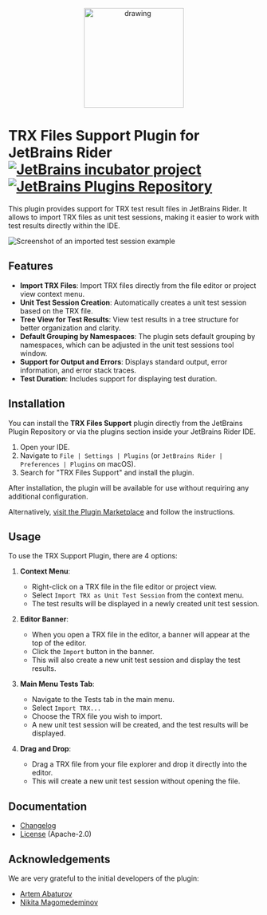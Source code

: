<p align="center">
<img src="https://github.com/artem3605/TrxPlugin/blob/main/src/rider/main/resources/META-INF/pluginIcon.svg" alt="drawing" width="200"/>
</p>

TRX Files Support Plugin for JetBrains Rider [![JetBrains incubator project][badge.jetbrains-incubator]][jetbrains-on-github] [![JetBrains Plugins Repository][badge.marketplace]][marketplace]
======================================

This plugin provides support for TRX test result files in JetBrains Rider. It allows to import TRX files as unit test sessions, making it easier to work with test results directly within the IDE.

![Screenshot of an imported test session example](https://github.com/user-attachments/assets/bb7d4ec6-31e3-48ac-9024-fd2a29ad3c61)

## Features

- **Import TRX Files**: Import TRX files directly from the file editor or project view context menu.
- **Unit Test Session Creation**: Automatically creates a unit test session based on the TRX file.
- **Tree View for Test Results**: View test results in a tree structure for better organization and clarity.
- **Default Grouping by Namespaces**: The plugin sets default grouping by namespaces, which can be adjusted in the unit test sessions tool window.
- **Support for Output and Errors**: Displays standard output, error information, and error stack traces.
- **Test Duration**: Includes support for displaying test duration.

## Installation

You can install the **TRX Files Support** plugin directly from the JetBrains Plugin Repository or via the plugins section inside your JetBrains Rider IDE.

1. Open your IDE.
2. Navigate to `File | Settings | Plugins` (or `JetBrains Rider | Preferences | Plugins` on macOS).
3. Search for "TRX Files Support" and install the plugin.

After installation, the plugin will be available for use without requiring any additional configuration.

Alternatively, [visit the Plugin Marketplace][marketplace] and follow the instructions.

## Usage

To use the TRX Support Plugin, there are 4 options:

1. **Context Menu**:
   - Right-click on a TRX file in the file editor or project view.
   - Select `Import TRX as Unit Test Session` from the context menu.
   - The test results will be displayed in a newly created unit test session.

2. **Editor Banner**:
   - When you open a TRX file in the editor, a banner will appear at the top of the editor.
   - Click the `Import` button in the banner.
   - This will also create a new unit test session and display the test results.

3. **Main Menu Tests Tab**:
   - Navigate to the Tests tab in the main menu.
   - Select `Import TRX...`
   - Choose the TRX file you wish to import.
   - A new unit test session will be created, and the test results will be displayed.

4. **Drag and Drop**:
   - Drag a TRX file from your file explorer and drop it directly into the editor.
   - This will create a new unit test session without opening the file.

Documentation
-------------
- [Changelog][docs.changelog]
- [License][docs.license] (Apache-2.0)

Acknowledgements
----------------
We are very grateful to the initial developers of the plugin:
- [Artem Abaturov](https://github.com/artem3605)
- [Nikita Magomedeminov](https://github.com/Kreativshikkk)

[badge.jetbrains-incubator]: https://jb.gg/badges/incubator-plastic.svg
[badge.marketplace]: https://img.shields.io/jetbrains/plugin/v/25444.svg?label=rider%20&colorB=0A7BBB&style=flat-square
[docs.changelog]: CHANGELOG.md
[docs.license]: LICENSE.txt
[jetbrains-on-github]: https://confluence.jetbrains.com/display/ALL/JetBrains+on+GitHub
[marketplace]: https://plugins.jetbrains.com/plugin/25444-trx-files-support
